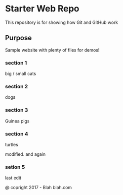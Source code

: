# Starter Web Repo

This repository is for showing how Git and GitHub work

## Purpose

Sample website with plenty of files for demos!

### section 1

big / small cats

### section 2

dogs

### section 3

Guinea pigs

### section 4

turtles

modified. and again

### setion 5

last edit

@ copright 2017 - Blah blah.com
